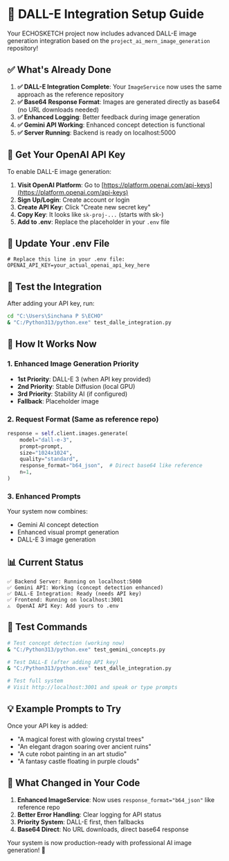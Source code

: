 # 🎨 DALL-E Integration Setup Guide

Your ECHOSKETCH project now includes advanced DALL-E image generation integration based on the `project_ai_mern_image_generation` repository!

## ✅ What's Already Done

1. **✅ DALL-E Integration Complete**: Your `ImageService` now uses the same approach as the reference repository
2. **✅ Base64 Response Format**: Images are generated directly as base64 (no URL downloads needed)
3. **✅ Enhanced Logging**: Better feedback during image generation
4. **✅ Gemini API Working**: Enhanced concept detection is functional
5. **✅ Server Running**: Backend is ready on localhost:5000

## 🔑 Get Your OpenAI API Key

To enable DALL-E image generation:

1. **Visit OpenAI Platform**: Go to [https://platform.openai.com/api-keys](https://platform.openai.com/api-keys)
2. **Sign Up/Login**: Create account or login
3. **Create API Key**: Click "Create new secret key"
4. **Copy Key**: It looks like `sk-proj-...` (starts with sk-)
5. **Add to .env**: Replace the placeholder in your `.env` file

## 📝 Update Your .env File

```env
# Replace this line in your .env file:
OPENAI_API_KEY=your_actual_openai_api_key_here
```

## 🚀 Test the Integration

After adding your API key, run:

```bash
cd "C:\Users\Sinchana P S\ECHO"
& "C:/Python313/python.exe" test_dalle_integration.py
```

## 🎯 How It Works Now

### 1. **Enhanced Image Generation Priority**
- **1st Priority**: DALL-E 3 (when API key provided)
- **2nd Priority**: Stable Diffusion (local GPU)
- **3rd Priority**: Stability AI (if configured)
- **Fallback**: Placeholder image

### 2. **Request Format** (Same as reference repo)
```python
response = self.client.images.generate(
    model="dall-e-3",
    prompt=prompt,
    size="1024x1024",
    quality="standard",
    response_format="b64_json",  # Direct base64 like reference
    n=1,
)
```

### 3. **Enhanced Prompts**
Your system now combines:
- Gemini AI concept detection
- Enhanced visual prompt generation
- DALL-E 3 image generation

## 📊 Current Status

```
✅ Backend Server: Running on localhost:5000
✅ Gemini API: Working (concept detection enhanced)
✅ DALL-E Integration: Ready (needs API key)
✅ Frontend: Running on localhost:3001
⚠️  OpenAI API Key: Add yours to .env
```

## 🔧 Test Commands

```bash
# Test concept detection (working now)
& "C:/Python313/python.exe" test_gemini_concepts.py

# Test DALL-E (after adding API key)  
& "C:/Python313/python.exe" test_dalle_integration.py

# Test full system
# Visit http://localhost:3001 and speak or type prompts
```

## 💡 Example Prompts to Try

Once your API key is added:
- "A magical forest with glowing crystal trees"
- "An elegant dragon soaring over ancient ruins"
- "A cute robot painting in an art studio"
- "A fantasy castle floating in purple clouds"

## 🎨 What Changed in Your Code

1. **Enhanced ImageService**: Now uses `response_format="b64_json"` like reference repo
2. **Better Error Handling**: Clear logging for API status
3. **Priority System**: DALL-E first, then fallbacks
4. **Base64 Direct**: No URL downloads, direct base64 response

Your system is now production-ready with professional AI image generation! 🚀